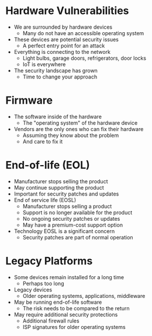 # Hardware Vulnerabilities
- We are surrounded by hardware devices
	- Many do not have an accessible operating system
- These devices are potential security issues
	- A perfect entry point for an attack
- Everything is connecting to the network
	- Light bulbs, garage doors, refrigerators, door locks
	- IoT is everywhere
- The security landscape has grown
	- Time to change your approach
# Firmware
- The software inside of the hardware
	- The "operating system" of the hardware device
- Vendors are the only ones who can fix their hardware
	- Assuming they know about the problem
	- And care to fix it
# End-of-life (EOL)
- Manufacturer stops selling the product
- May continue supporting the product
- Important for security patches and updates
- End of service life (EOSL)
	- Manufacturer stops selling a product
	- Support is no longer available for the product
	- No ongoing security patches or updates
	- May have a premium-cost support option
- Technology EOSL is a significant concern
	- Security patches are part of normal operation
# Legacy Platforms
- Some devices remain installed for a long time
	- Perhaps too long
- Legacy devices
	- Older operating systems, applications, middleware
- May be running end-of-life software
	- The risk needs to be compared to the return
- May require additional security protections
	- Additional firewall rules
	- ISP signatures for older operating systems
